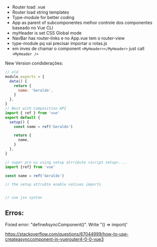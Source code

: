 - Router load .vue
- Router load string templates
- Type-module for better coding
- App as parent of subcomponentes melhor controle dos componentes baseado no Vue CLI
- myHeader is set CSS Global mode
- NavBar has router-links e no App.vue tem o router-view
- type-module pq vai precisar importar o rotas.js
- em inves de chamar o component `<MyHeader></MyHeader>` just call `<MyHeader />`

New Version condiderações:

```js
// old 
module.exports = {
  data() {
    return {
      name: 'Geraldo',
    }
  },
}
// Best with Composition API 
import { ref } from 'vue'
export default {
  setup() {
    const name = ref('Geraldo')

    return {
      name,
    }
  },
}

// super pro us using setup atrribute <script setup>.... 
import {ref} from 'vue'

const name = ref('Geraldo')

// the setup attrubte enable natives imports


// use jsx syntax
```

## Erros:

Fixied error:
"defineAsyncComponent()". Write "() => import('

https://stackoverflow.com/questions/67044999/how-to-use-createasynccomponent-in-vuerouter4-0-0-vue3
